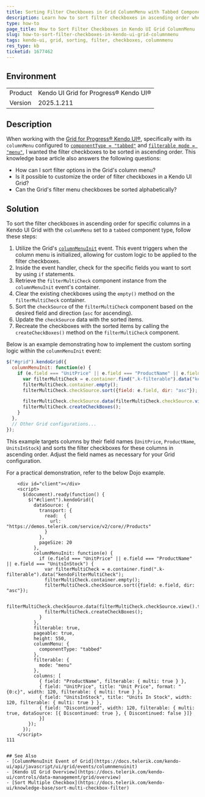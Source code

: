 ```yaml
---
title: Sorting Filter Checkboxes in Grid ColumnMenu with Tabbed ComponentType
description: Learn how to sort filter checkboxes in ascending order when using a Grid with columnMenu componentType set to "tabbed".
type: how-to
page_title: How to Sort Filter Checkboxes in Kendo UI Grid ColumnMenu
slug: how-to-sort-filter-checkboxes-in-kendo-ui-grid-columnmenu
tags: kendo-ui, grid, sorting, filter, checkboxes, columnmenu
res_type: kb
ticketid: 1677462
---
```


## Environment
<table>
<tbody>
<tr>
<td>Product</td>
<td>Kendo UI Grid for Progress® Kendo UI®</td>
</tr>
<tr>
<td>Version</td>
<td>2025.1.211</td>
</tr>
</tbody>
</table>

## Description
When working with the [Grid for Progress® Kendo UI®](https://docs.telerik.com/kendo-ui/api/javascript/ui/grid), specifically with its `columnMenu` configured to [`componentType = "tabbed"`](/api/javascript/ui/grid/configuration/columnmenu.componenttype) and [`filterable mode = "menu"`](/api/javascript/ui/grid/configuration/filterable.mode), I wanted the filter checkboxes to be sorted in ascending order. This knowledge base article also answers the following questions:
- How can I sort filter options in the Grid's column menu?
- Is it possible to customize the order of filter checkboxes in a Kendo UI Grid?
- Can the Grid's filter menu checkboxes be sorted alphabetically?

## Solution
To sort the filter checkboxes in ascending order for specific columns in a Kendo UI Grid with the `columnMenu` set to a `tabbed` component type, follow these steps:

1. Utilize the Grid's [`columnMenuInit`](/api/javascript/ui/grid/events/columnmenuinit) event. This event triggers when the column menu is initialized, allowing for custom logic to be applied to the filter checkboxes.
2. Inside the event handler, check for the specific fields you want to sort by using `if` statements.
3. Retrieve the `filterMultiCheck` component instance from the `columnMenuInit` event's container.
4. Clear the existing checkboxes using the `empty()` method on the `filterMultiCheck` container.
5. Sort the `checkSource` of the `filterMultiCheck` component based on the desired field and direction (`asc` for ascending).
6. Update the `checkSource` data with the sorted items.
7. Recreate the checkboxes with the sorted items by calling the `createCheckBoxes()` method on the `filterMultiCheck` component.

Below is an example demonstrating how to implement the custom sorting logic within the `columnMenuInit` event:

```javascript
$("#grid").kendoGrid({
  columnMenuInit: function(e) {
    if (e.field === "UnitPrice" || e.field === "ProductName" || e.field === "UnitsInStock") {
      var filterMultiCheck = e.container.find(".k-filterable").data("kendoFilterMultiCheck");
      filterMultiCheck.container.empty();
      filterMultiCheck.checkSource.sort({field: e.field, dir: "asc"});

      filterMultiCheck.checkSource.data(filterMultiCheck.checkSource.view().toJSON());
      filterMultiCheck.createCheckBoxes();
    }
  },
  // Other Grid configurations...
});
```
This example targets columns by their field names (`UnitPrice`, `ProductName`, `UnitsInStock`) and sorts the filter checkboxes for these columns in ascending order. Adjust the field names as necessary for your Grid configuration.

For a practical demonstration, refer to the below Dojo example.

```dojo
    <div id="client"></div>
    <script>
      $(document).ready(function() {
        $("#client").kendoGrid({
          dataSource: {
            transport: {
              read:  {
                url: "https://demos.telerik.com/service/v2/core//Products"
              }
            },
            pageSize: 20
          },
          columnMenuInit: function(e) {
            if (e.field === "UnitPrice" || e.field === "ProductName" || e.field === "UnitsInStock") {
              var filterMultiCheck = e.container.find(".k-filterable").data("kendoFilterMultiCheck");
              filterMultiCheck.container.empty();
              filterMultiCheck.checkSource.sort({field: e.field, dir: "asc"});

              filterMultiCheck.checkSource.data(filterMultiCheck.checkSource.view().toJSON());
              filterMultiCheck.createCheckBoxes();
            }
          },
          filterable: true,
          pageable: true,
          height: 550,
          columnMenu: {
            componentType: "tabbed"
          },
          filterable: {
            mode: "menu"
          }, 
          columns: [
            { field: "ProductName", filterable: { multi: true } },
            { field: "UnitPrice", title: "Unit Price", format: "{0:c}", width: 120, filterable: { multi: true } },
            { field: "UnitsInStock", title: "Units In Stock", width: 120, filterable: { multi: true } },
            { field: "Discontinued", width: 120, filterable: { multi: true, dataSource: [{ Discontinued: true }, { Discontinued: false }]} 
            }]
        });
      });
    </script>
111


## See Also
- [ColumnMenuInit Event of Grid](https://docs.telerik.com/kendo-ui/api/javascript/ui/grid/events/columnmenuinit)
- [Kendo UI Grid Overview](https://docs.telerik.com/kendo-ui/controls/data-management/grid/overview)
- [Sort Multiple Checkbox](https://docs.telerik.com/kendo-ui/knowledge-base/sort-multi-checkbox-filter)

